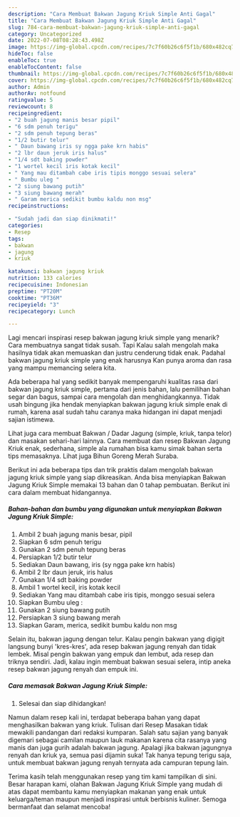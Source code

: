 ```yaml
---
description: "Cara Membuat Bakwan Jagung Kriuk Simple Anti Gagal"
title: "Cara Membuat Bakwan Jagung Kriuk Simple Anti Gagal"
slug: 784-cara-membuat-bakwan-jagung-kriuk-simple-anti-gagal
category: Uncategorized
date: 2022-07-08T08:28:43.498Z
image: https://img-global.cpcdn.com/recipes/7c7f60b26c6f5f1b/680x482cq70/bakwan-jagung-kriuk-simple-foto-resep-utama.jpg
hideToc: false
enableToc: true
enableTocContent: false
thumbnail: https://img-global.cpcdn.com/recipes/7c7f60b26c6f5f1b/680x482cq70/bakwan-jagung-kriuk-simple-foto-resep-utama.jpg
cover: https://img-global.cpcdn.com/recipes/7c7f60b26c6f5f1b/680x482cq70/bakwan-jagung-kriuk-simple-foto-resep-utama.jpg
author: Admin
authorAv: notfound
ratingvalue: 5
reviewcount: 8
recipeingredient:
- "2 buah jagung manis besar pipil"
- "6 sdm penuh terigu"
- "2 sdm penuh tepung beras"
- "1/2 butir telur"
- " Daun bawang iris sy ngga pake krn habis"
- "2 lbr daun jeruk iris halus"
- "1/4 sdt baking powder"
- "1 wortel kecil iris kotak kecil"
- " Yang mau ditambah cabe iris tipis monggo sesuai selera"
- " Bumbu uleg "
- "2 siung bawang putih"
- "3 siung bawang merah"
- " Garam merica sedikit bumbu kaldu non msg"
recipeinstructions:

- "Sudah jadi dan siap dinikmati!"
categories:
- Resep
tags:
- bakwan
- jagung
- kriuk

katakunci: bakwan jagung kriuk 
nutrition: 133 calories
recipecuisine: Indonesian
preptime: "PT20M"
cooktime: "PT36M"
recipeyield: "3"
recipecategory: Lunch

---
```



Lagi mencari inspirasi resep bakwan jagung kriuk simple yang menarik? Cara membuatnya sangat tidak susah. Tapi Kalau salah mengolah maka hasilnya tidak akan memuaskan dan justru cenderung tidak enak. Padahal bakwan jagung kriuk simple yang enak harusnya Kan punya aroma dan rasa yang mampu memancing selera kita.


Ada beberapa hal yang sedikit banyak mempengaruhi kualitas rasa dari bakwan jagung kriuk simple, pertama dari jenis bahan, lalu pemilihan bahan segar dan bagus, sampai cara mengolah dan menghidangkannya. Tidak usah bingung jika hendak menyiapkan bakwan jagung kriuk simple enak di rumah, karena asal sudah tahu caranya maka hidangan ini dapat menjadi sajian istimewa.

Lihat juga cara membuat Bakwan / Dadar Jagung (simple, kriuk, tanpa telor) dan masakan sehari-hari lainnya. Cara membuat dan resep Bakwan Jagung Kriuk enak, sederhana, simple ala rumahan bisa kamu simak bahan serta tips memasaknya. Lihat juga Bihun Goreng Merah Suraba.


Berikut ini ada beberapa tips dan trik praktis dalam mengolah bakwan jagung kriuk simple yang siap dikreasikan. Anda bisa menyiapkan Bakwan Jagung Kriuk Simple memakai 13 bahan dan 0 tahap pembuatan. Berikut ini cara dalam membuat hidangannya.

<!--inarticleads1-->

##### Bahan-bahan dan bumbu yang digunakan untuk menyiapkan Bakwan Jagung Kriuk Simple:

1. Ambil 2 buah jagung manis besar, pipil
1. Siapkan 6 sdm penuh terigu
1. Gunakan 2 sdm penuh tepung beras
1. Persiapkan 1/2 butir telur
1. Sediakan  Daun bawang, iris (sy ngga pake krn habis)
1. Ambil 2 lbr daun jeruk, iris halus
1. Gunakan 1/4 sdt baking powder
1. Ambil 1 wortel kecil, iris kotak kecil
1. Sediakan  Yang mau ditambah cabe iris tipis, monggo sesuai selera
1. Siapkan  Bumbu uleg :
1. Gunakan 2 siung bawang putih
1. Persiapkan 3 siung bawang merah
1. Siapkan  Garam, merica, sedikit bumbu kaldu non msg


Selain itu, bakwan jagung dengan telur. Kalau pengin bakwan yang digigit langsung bunyi &#39;kres-kres&#39;, ada resep bakwan jagung renyah dan tidak lembek. Misal pengin bakwan yang empuk dan lembut, ada resep dan triknya sendiri. Jadi, kalau ingin membuat bakwan sesuai selera, intip aneka resep bakwan jagung renyah dan empuk ini. 

<!--inarticleads2-->

##### Cara memasak Bakwan Jagung Kriuk Simple:


1. Selesai dan siap dihidangkan!

Namun dalam resep kali ini, terdapat beberapa bahan yang dapat menghasilkan bakwan yang kriuk. Tulisan dari Resep Masakan tidak mewakili pandangan dari redaksi kumparan. Salah satu sajian yang banyak digemari sebagai camilan maupun lauk makanan karena cita rasanya yang manis dan juga gurih adalah bakwan jagung. Apalagi jika bakwan jagungnya renyah dan kriuk ya, semua pasi dijamin suka! Tak hanya tepung terigu saja, untuk membuat bakwan jagung renyah ternyata ada campuran tepung lain. 

Terima kasih telah menggunakan resep yang tim kami tampilkan di sini. Besar harapan kami, olahan Bakwan Jagung Kriuk Simple yang mudah di atas dapat membantu kamu menyiapkan makanan yang enak untuk keluarga/teman maupun menjadi inspirasi untuk berbisnis kuliner. Semoga bermanfaat dan selamat mencoba!
